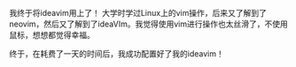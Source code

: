 我终于将ideavim用上了！
大学时学过Linux上的vim操作，后来又了解到了neovim，然后又了解到了ideaVIm。我觉得使用vim进行操作也太丝滑了，不使用鼠标，想想都觉得幸福。

终于，在耗费了一天的时间后，我成功配置好了我的ideavim！
